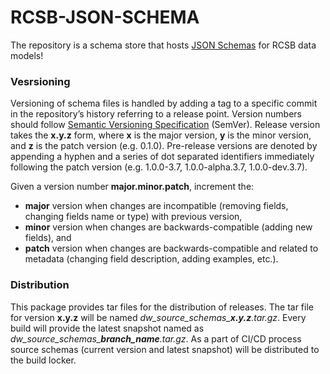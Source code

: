 # RCSB-JSON-SCHEMA
The repository is a schema store that hosts [JSON Schemas](http://json-schema.org/latest/json-schema-core.html) 
for RCSB data models!


### Vesrsioning
Versioning of schema files is handled by adding a tag to a specific commit in the repository’s history referring 
to a release point. Version numbers should follow [Semantic Versioning Specification](https://semver.org/#semantic-versioning-specification-semver) 
(SemVer). Release version takes the **x.y.z** form, where **x** is the major version, **y** is the minor version, 
and **z** is the patch version (e.g. 0.1.0). Pre-release versions are denoted by appending a hyphen and a series 
of dot separated identifiers immediately following the patch version (e.g. 1.0.0-3.7, 1.0.0-alpha.3.7, 1.0.0-dev.3.7).

Given a version number **major.minor.patch**, increment the:

- **major** version when changes are incompatible (removing fields, changing fields name or type) with previous version,
- **minor** version when changes are backwards-compatible (adding new fields), and
- **patch** version when changes are backwards-compatible and related to metadata (changing field description, adding examples, etc.).

### Distribution
This package provides tar files for the distribution of releases. The tar file for version **x.y.z** will be named 
*dw_source_schemas_**x.y.z**.tar.gz*. Every build will provide the latest snapshot named as
*dw_source_schemas_**branch_name**.tar.gz*. As a part of CI/CD process source schemas 
(current version and latest snapshot) will be distributed to the build locker.